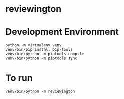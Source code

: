 # reviewington

# Development Environment

```
python -m virtualenv venv
venv/bin/pip install pip-tools
venv/bin/python -m piptools compile
venv/bin/python -m piptools sync
```

# To run

```
venv/bin/python -m reviewington
```
